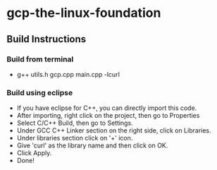 # gcp-the-linux-foundation


## Build Instructions

### Build from terminal
* g++ utils.h gcp.cpp main.cpp -lcurl

### Build using eclipse
* If you have eclipse for C++, you can directly import this code.
* After importing, right click on the project, then go to Properties
* Select C/C++ Build, then go to Settings.
* Under GCC C++ Linker section on the right side, click on Libraries.
* Under libraries section click on '+' icon.
* Give 'curl' as the library name and then click on OK.
* Click Apply.
* Done!
